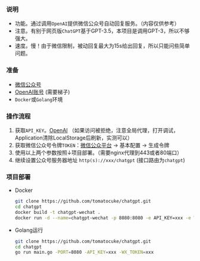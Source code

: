 ### 说明
- 功能。通过调用`OpenAI`提供微信公众号自动回复服务。（内容仅供参考）
- 注意。有别于网页版`ChatGPT`基于GPT-3.5，本项目是调用GPT-3，所以不够强大。
- 速度。慢！由于微信限制，被动回复最大为15s给出回复，所以只能问些简单问题。

### 准备
- [微信公众号](https://mp.weixin.qq.com/)
- [OpenAI账号](https://beta.openai.com) (需要梯子)
- `Docker`或`Golang`环境

### 操作流程
1. 获取`API_KEY`。[OpenAI](https://beta.openai.com/account/api-keys) （如果访问被拒绝，注意全局代理，打开调试，Application清除LocalStorage后刷新，实测可以）
2. 获取微信公众号令牌`TOKEN`：[微信公众平台](https://mp.weixin.qq.com/) -> 基本配置 -> 生成令牌 
3. 使用以上两个参数按照↓项目部署。（需要nginx代理到443或者80端口）
4. 继续设置公众号服务器地址 `http(s)://xxx/chatgpt` (接口路由为`chatgpt`)


### 项目部署
- Docker 
  ```bash
  git clone https://github.com/tomatocuke/chatgpt.git
  cd chatgpt
  docker build -t chatgpt-wechat .
  docker run -d --name=chatgpt-wechat -p 8080:8080 -e API_KEY=xxx -e WX_TOKEN=xxx chatgpt-wechat
  ```
- Golang运行
  ```bash 
  git clone https://github.com/tomatocuke/chatgpt.git
  cd chatgpt
  go run main.go -PORT=8080 -API_KEY=xxx -WX_TOKEN=xxx 
  ```


